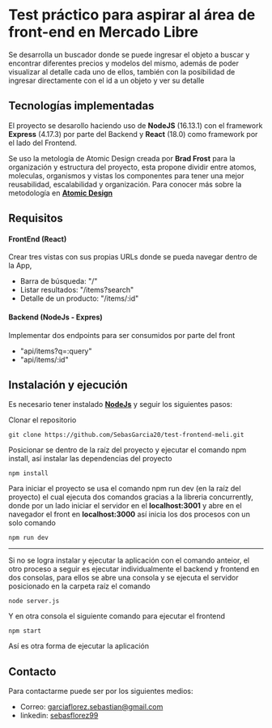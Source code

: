 # Test práctico para aspirar al área de front-end en Mercado Libre

Se desarrolla un buscador donde se puede ingresar el objeto a buscar y encontrar diferentes precios y modelos del mismo, además de poder visualizar al detalle cada uno de ellos, también con la posibilidad de ingresar directamente con el id a un objeto y ver su detalle

## Tecnologías implementadas

El proyecto se desarollo haciendo uso de **NodeJS** (16.13.1) con el framework **Express** (4.17.3) por parte del Backend y **React** (18.0) como framework por el lado del Frontend.

Se uso la metología de Atomic Design creada por **Brad Frost** para la organización y estructura del proyecto, esta propone dividir entre atomos, moleculas, organismos y vistas los componentes para tener una mejor reusabilidad, escalabilidad y organización. Para conocer más sobre la metodología en [**Atomic Design**](https://bradfrost.com/blog/post/atomic-web-design/)

## Requisitos

#### FrontEnd (React)

Crear tres vistas con sus propias URLs donde se pueda navegar dentro de la App,

* Barra de búsqueda: "/"
* Listar resultados: "/items?search"
* Detalle de un producto: "/items/:id"

#### Backend (NodeJs - Expres)

Implementar dos endpoints para ser consumidos por parte del front

* "api/items?q=:query"
* "api/items/:id"

## Instalación y ejecución

Es necesario tener instalado [**NodeJs**](https://nodejs.org/) y seguir los siguientes pasos:

Clonar el repositorio
```shell
git clone https://github.com/SebasGarcia20/test-frontend-meli.git
```
Posicionar se dentro de la raíz del proyecto y ejecutar el comando npm install, así instalar las dependencias del proyecto
```shell
npm install
```
Para iniciar el proyecto se usa el comando npm run dev (en la raíz del proyecto)  el cual ejecuta dos comandos gracias a la libreria concurrently, donde por un lado iniciar el servidor en el **localhost:3001** y abre en el navegador el front en **localhost:3000** así inicia los dos procesos con un solo comando
```shell
npm run dev
```
------
Si no se logra instalar y ejecutar la aplicación con el comando anteior, el otro proceso a seguir es ejecutar individualmente el backend y frontend en dos consolas, para ellos se abre una consola y se ejecuta el servidor posicionado en la carpeta raíz el comando
```shell
node server.js
```
Y en otra consola el siguiente comando para ejecutar el frontend
```shell
npm start
```
Así es otra forma de ejecutar la aplicación

## Contacto

Para contactarme puede ser por los siguientes medios:

* Correo: garciaflorez.sebastian@gmail.com
* linkedin: [sebasflorez99](https://www.linkedin.com/in/sebasflorez99/)



